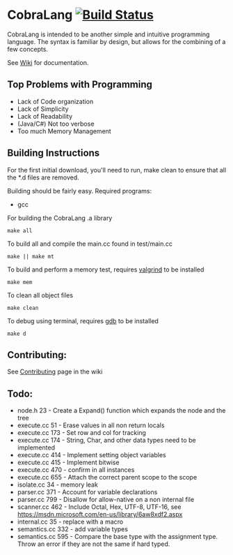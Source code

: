 # CobraLang [![Build Status][travis-image]][travis-url]

CobraLang is intended to be another simple and intuitive programming language. The syntax is familiar by design, but allows for the combining of a few concepts.

See [Wiki](https://github.com/chaseWillden/CobraLang/wiki) for documentation.

Top Problems with Programming
-----------------------------
 - Lack of Code organization
 - Lack of Simplicity
 - Lack of Readability
 - (Java/C#) Not too verbose
 - Too much Memory Management

Building Instructions
---------------------
For the first initial download, you'll need to run, make clean to ensure that all the *.d files are removed.

Building should be fairly easy. Required programs:
 - gcc

For building the CobraLang .a library
```
make all
```
To build all and compile the main.cc found in test/main.cc
```
make || make mt
```
To build and perform a memory test, requires [valgrind](http://valgrind.org/) to be installed
```
make mem
```
To clean all object files
```
make clean
```
To debug using terminal, requires [gdb](https://www.gnu.org/software/gdb/) to be installed
```
make d
```

[travis-url]: https://travis-ci.org/chaseWillden/CobraLang/
[travis-image]: https://img.shields.io/travis/chaseWillden/CobraLang/master.svg?style=flat

Contributing:
-------------
See [Contributing](https://github.com/chaseWillden/CobraLang/wiki/Contributing) page in the wiki

Todo:
------
 - node.h 23 - Create a Expand() function which expands the node and the tree
 - execute.cc 51 - Erase values in all non return locals
 - execute.cc 173 - Set row and col for tracking
 - execute.cc 174 - String, Char, and other data types need to be implemented
 - execute.cc 414 - Implement setting object variables
 - execute.cc 415 - Implement bitwise
 - execute.cc 470 - confirm in all instances
 - execute.cc 655 - Attach the correct parent scope to the scope
 - isolate.cc 34 - memory leak
 - parser.cc 371 - Account for variable declarations
 - parser.cc 799 - Disallow for allow-native on a non internal file
 - scanner.cc 462 - Include Octal, Hex, UTF-8, UTF-16, see https://msdn.microsoft.com/en-us/library/6aw8xdf2.aspx
 - internal.cc 35 - replace with a macro
 - semantics.cc 332 - add variable types
 - semantics.cc 595 - Compare the base type with the assignment type. Throw an error if they are not the same if hard typed.